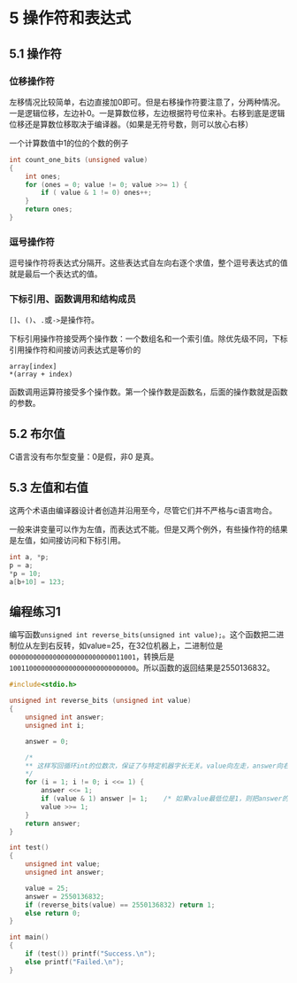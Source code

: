 # 5 操作符和表达式

## 5.1 操作符

### 位移操作符

左移情况比较简单，右边直接加0即可。但是右移操作符要注意了，分两种情况。一是逻辑位移，左边补0。一是算数位移，左边根据符号位来补。右移到底是逻辑位移还是算数位移取决于编译器。（如果是无符号数，则可以放心右移）

一个计算数值中1的位的个数的例子

```c
int count_one_bits (unsigned value)
{
    int ones;
    for (ones = 0; value != 0; value >>= 1) {
        if ( value & 1 != 0) ones++;
    }
    return ones;
}
```

### 逗号操作符

逗号操作符将表达式分隔开。这些表达式自左向右逐个求值，整个逗号表达式的值就是最后一个表达式的值。

### 下标引用、函数调用和结构成员

`[]`、`()`、`.`或`->`是操作符。

下标引用操作符接受两个操作数：一个数组名和一个索引值。除优先级不同，下标引用操作符和间接访问表达式是等价的

```
array[index]
*(array + index)
```

函数调用运算符接受多个操作数。第一个操作数是函数名，后面的操作数就是函数的参数。

## 5.2 布尔值

C语言没有布尔型变量：0是假，非0 是真。

## 5.3 左值和右值

这两个术语由编译器设计者创造并沿用至今，尽管它们并不严格与c语言吻合。

一般来讲变量可以作为左值，而表达式不能。但是又两个例外，有些操作符的结果是左值，如间接访问和下标引用。

```c
int a, *p;
p = a;
*p = 10;
a[b+10] = 123;
```

## 编程练习1

编写函数`unsigned int reverse_bits(unsigned int value);`。这个函数把二进制位从左到右反转，如value=25，在32位机器上，二进制位是`00000000000000000000000000011001`，转换后是`10011000000000000000000000000000`。所以函数的返回结果是2550136832。

```c
#include<stdio.h>

unsigned int reverse_bits (unsigned int value)
{
    unsigned int answer;
    unsigned int i;

    answer = 0;

    /*
    ** 这样写回循环int的位数次，保证了与特定机器字长无关。value向左走，answer向右走，两者是mirror。
    */
    for (i = 1; i != 0; i <<= 1) {
        answer <<= 1;
        if (value & 1) answer |= 1;    /* 如果value最低位是1，则把answer的最低位也置1 */
        value >>= 1;
    }
    return answer;
}

int test()
{
    unsigned int value;
    unsigned int answer;

    value = 25;
    answer = 2550136832;
    if (reverse_bits(value) == 2550136832) return 1;
    else return 0;
}

int main()
{
    if (test()) printf("Success.\n");
    else printf("Failed.\n");
}
```

